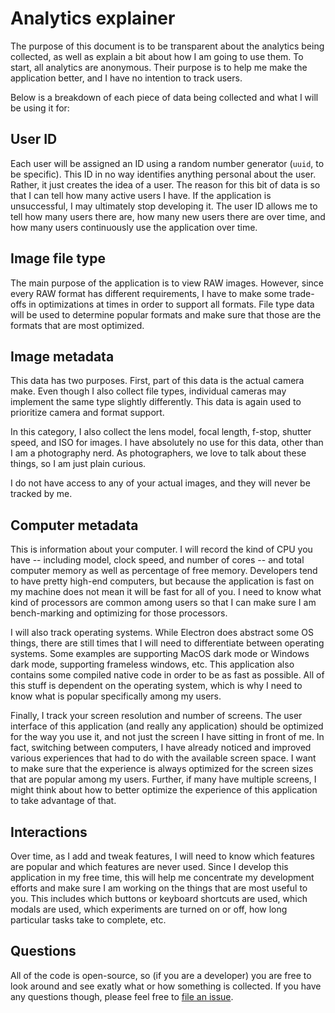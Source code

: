 # Analytics explainer

The purpose of this document is to be transparent about the analytics being collected, as well as explain a bit about how I am going to use them. To start, all analytics are anonymous. Their purpose is to help me make the application better, and I have no intention to track users.

Below is a breakdown of each piece of data being collected and what I will be using it for:

## User ID

Each user will be assigned an ID using a random number generator (`uuid`, to be specific). This ID in no way identifies anything personal about the user. Rather, it just creates the idea of a user. The reason for this bit of data is so that I can tell how many active users I have. If the application is unsuccessful, I may ultimately stop developing it. The user ID allows me to tell how many users there are, how many new users there are over time, and how many users continuously use the application over time.

## Image file type

The main purpose of the application is to view RAW images. However, since every RAW format has different requirements, I have to make some trade-offs in optimizations at times in order to support all formats. File type data will be used to determine popular formats and make sure that those are the formats that are most optimized.

## Image metadata

This data has two purposes. First, part of this data is the actual camera make. Even though I also collect file types, individual cameras may implement the same type slightly differently. This data is again used to prioritize camera and format support.

In this category, I also collect the lens model, focal length, f-stop, shutter speed, and ISO for images. I have absolutely no use for this data, other than I am a photography nerd. As photographers, we love to talk about these things, so I am just plain curious.

I do not have access to any of your actual images, and they will never be tracked by me.

## Computer metadata

This is information about your computer. I will record the kind of CPU you have -- including model, clock speed, and number of cores -- and total computer memory as well as percentage of free memory. Developers tend to have pretty high-end computers, but because the application is fast on my machine does not mean it will be fast for all of you. I need to know what kind of processors are common among users so that I can make sure I am bench-marking and optimizing for those processors.

I will also track operating systems. While Electron does abstract some OS things, there are still times that I will need to differentiate between operating systems. Some examples are supporting MacOS dark mode or Windows dark mode, supporting frameless windows, etc. This application also contains some compiled native code in order to be as fast as possible. All of this stuff is dependent on the operating system, which is why I need to know what is popular specifically among my users.

Finally, I track your screen resolution and number of screens. The user interface of this application (and really any application) should be optimized for the way you use it, and not just the screen I have sitting in front of me. In fact, switching between computers, I have already noticed and improved various experiences that had to do with the available screen space. I want to make sure that the experience is always optimized for the screen sizes that are popular among my users. Further, if many have multiple screens, I might think about how to better optimize the experience of this application to take advantage of that.

## Interactions

Over time, as I add and tweak features, I will need to know which features are popular and which features are never used. Since I develop this application in my free time, this will help me concentrate my development efforts and make sure I am working on the things that are most useful to you. This includes which buttons or keyboard shortcuts are used, which modals are used, which experiments are turned on or off, how long particular tasks take to complete, etc.

## Questions

All of the code is open-source, so (if you are a developer) you are free to look around and see exatly what or how something is collected. If you have any questions though, please feel free to [file an issue](https://github.com/catdad/raw-viewer/issues/new).
